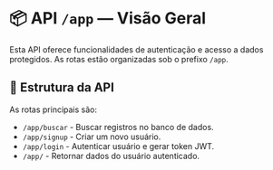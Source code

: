 # 📦 API `/app` — Visão Geral

Esta API oferece funcionalidades de autenticação e acesso a dados protegidos. As rotas estão organizadas sob o prefixo `/app`.

## 📁 Estrutura da API

As rotas principais são:

- `/app/buscar` - Buscar registros no banco de dados.
- `/app/signup` - Criar um novo usuário.
- `/app/login` - Autenticar usuário e gerar token JWT.
- `/app/` - Retornar dados do usuário autenticado.
